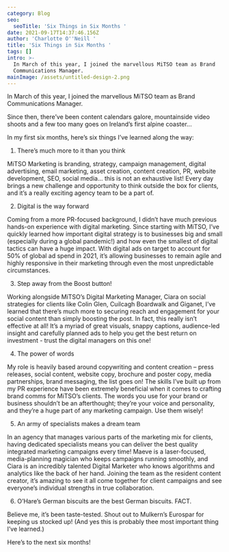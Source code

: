 ```yaml
---
category: Blog
seo:
  seoTitle: 'Six Things in Six Months '
date: 2021-09-17T14:37:46.156Z
author: 'Charlotte O''Neill '
title: 'Six Things in Six Months '
tags: []
intro: >-
  In March of this year, I joined the marvellous MiTSO team as Brand
  Communications Manager. 
mainImage: /assets/untitled-design-2.png
---
```

In March of this year, I joined the marvellous MiTSO team as Brand Communications Manager. 

Since then, there’ve been content calendars galore, mountainside video shoots and a few too many goes on Ireland’s first alpine coaster... 

In my first six months, here’s six things I’ve learned along the way: 

1) There’s much more to it than you think 

MiTSO Marketing is branding, strategy, campaign management, digital advertising, email marketing, asset creation, content creation, PR, website development, SEO, social media... this is not an exhaustive list! Every day brings a new challenge and opportunity to think outside the box for clients, and it’s a really exciting agency team to be a part of. 

2) Digital is the way forward 

Coming from a more PR-focused background, I didn’t have much previous hands-on experience with digital marketing. Since starting with MiTSO, I’ve quickly learned how important digital strategy is to businesses big and small (especially during a global pandemic!) and how even the smallest of digital tactics can have a huge impact. With digital ads on target to account for 50% of global ad spend in 2021, it’s allowing businesses to remain agile and highly responsive in their marketing through even the most unpredictable circumstances. 

3) Step away from the Boost button! 

Working alongside MiTSO’s Digital Marketing Manager, Ciara on social strategies for clients like Colin Glen, Cuilcagh Boardwalk and Giganet, I’ve learned that there’s much more to securing reach and engagement for your social content than simply boosting the post. In fact, this really isn’t effective at all! It’s a myriad of great visuals, snappy captions, audience-led insight and carefully planned ads to help you get the best return on investment - trust the digital managers on this one! 

4) The power of words 

My role is heavily based around copywriting and content creation – press releases, social content, website copy, brochure and poster copy, media partnerships, brand messaging, the list goes on! The skills I’ve built up from my PR experience have been extremely beneficial when it comes to crafting brand comms for MiTSO’s clients. The words you use for your brand or business shouldn’t be an afterthought; they’re your voice and personality, and they’re a huge part of any marketing campaign. Use them wisely! 

5) An army of specialists makes a dream team 

In an agency that manages various parts of the marketing mix for clients, having dedicated specialists means you can deliver the best quality integrated marketing campaigns every time! Maeve is a laser-focused, media-planning magician who keeps campaigns running smoothly, and Ciara is an incredibly talented Digital Marketer who knows algorithms and analytics like the back of her hand. Joining the team as the resident content creator, it’s amazing to see it all come together for client campaigns and see everyone’s individual strengths in true collaboration. 

6) O’Hare’s German biscuits are the best German biscuits. FACT. 

Believe me, it’s been taste-tested. Shout out to Mulkern’s Eurospar for keeping us stocked up! (And yes this is probably thee most important thing I’ve learned.) 

Here’s to the next six months!

